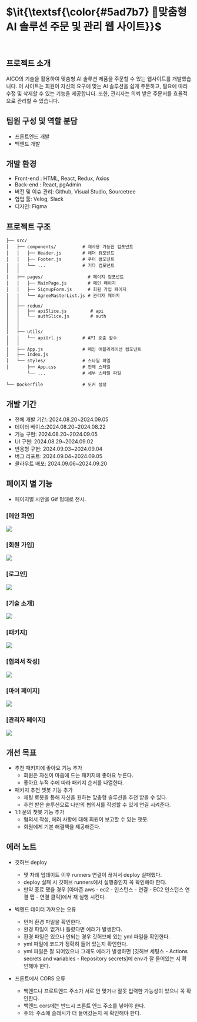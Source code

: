 <p>
  
  # $\it{\textsf{\color{#5ad7b7} 🐬맞춤형 AI 솔루션 주문 및 관리 웹 사이트}}$
</p>

<br>

## 프로젝트 소개
AICO의 기술을 활용하여 맞춤형 AI 솔루션 제품을 주문할 수 있는 웹사이트를 개발했습니다. 이 사이트는 회원이 자신의 요구에 맞는 AI 솔루션을 쉽게 주문하고, 필요에 따라 수정 및 삭제할 수 있는 기능을 제공합니다. 또한, 관리자는 의뢰 받은 주문서를 효율적으로 관리할 수 있습니다.

## 팀원 구성 및 역할 분담
- 프론트엔드 개발
- 백엔드 개발


## 개발 환경
- Front-end : HTML, React, Redux, Axios
- Back-end : React, pgAdmin
- 버전 및 이슈 관리: Github, Visual Studio, Sourcetree
- 협업 툴: Velog, Slack
- 디자인: Figma


## 프로젝트 구조

```
├── src/                     
│   ├── components/          # 재사용 가능한 컴포넌트
│   │   ├── Header.js        # 헤더 컴포넌트
│   │   ├── Footer.js        # 푸터 컴포넌트
│   │   └── ...              # 기타 컴포넌트
│   │
│   ├── pages/                 # 페이지 컴포넌트
│   │   ├── MainPage.js        # 메인 페이지
│   │   ├── SignupForm.js      # 회원 가입 페이지
│   │   └── AgreeMasterList.js # 관리자 페이지
│   │
│   ├── redux/              
│   │   ├── apiSlice.js         # api
│   │   └── authSlice.js        # auth
│   │       
│   │
│   ├── utils/               
│   │   └── apiUrl.js        # API 호출 함수
│   │
│   ├── App.js               # 메인 애플리케이션 컴포넌트
│   ├── index.js      
│   └── styles/              # 스타일 파일
│       ├── App.css          # 전체 스타일
        └── ...              # 세부 스타일 파일

└── Dockerfile               # 도커 설정
```

## 개발 기간
- 전체 개발 기간: 2024.08.20~2024.09.05
- 데이터 베이스:2024.08.20~2024.08.22
- 기능 구현: 2024.08.20~2024.09.05
- UI 구현: 2024.08.29~2024.09.02
- 반응형 구현: 2024.09.03~2024.09.04
- 버그 리포트: 2024.09.04~2024.09.05
- 클라우트 배포: 2024.09.06~2024.09.20

## 페이지 별 기능
- 페이지별 시안을 Gif 헝태로 전시.

### [메인 화면]
<p align="left">
  <img src ="readMe_gif/mainpage.gif" >
</p>

### [회원 가입]
<p align="left">
  <img src ="readMe_gif/signup.gif" >
</p>

### [로그인]
<p align="left">
  <img src ="readMe_gif/login.gif" >
</p>

### [기술 소개]
<p align="left">
  <img src ="readMe_gif/tech.gif" >
</p>

### [패키지]
<p align="left">
  <img src ="readMe_gif/package.gif" >
</p>

### [협의서 작성]
<p align="left">
  <img src ="readMe_gif/agree.gif" >
</p>

### [마이 페이지]
<p align="left">
  <img src ="readMe_gif/my.gif" >
</p>

### [관리자 페이지]
<p align="left">
  <img src ="readMe_gif/master.gif" >
</p>

## 개선 목표

- 추천 패키지에 좋아요 기능 추가
  * 회원은 자신이 마음에 드는 패키지에 좋아요 누른다.
  * 좋아요 누적 수에 따라 패키지 순서를 나열한다.
- 패키지 추천 챗봇 기능 추가
  * 채팅 로봇을 통해 자신을 원하는 맞춤형 솔루션을 추천 받을 수 있다.
  * 추천 받은 솔루션으로 나만의 협의서를 작성할 수 있게 연결 시켜준다.
- 1:1 문의 챗봇 기능 추가
  * 협의서 작성, 에러 사항에 대해 회원이 보고할 수 있는 챗봇.
  * 회원에게 기본 해결책을 제공해준다.

## 에러 노트

- 깃허브 deploy
  * 몇 차례 업데이트 이후 runners 연결이 끊겨서 deploy 실패했다.
  * deploy 실패 시 깃허브 runners에서 실행중인지 꼭 확인해야 한다.
  * 만약 종료 됐을 경우 [아마존 aws - ec2 - 인스턴스 - 연결 - EC2 인스턴스 연결 탭 - 연결 클릭]에서 재 실행 시킨다.
 
- 벡엔드 데이터 가져오는 오류
  * 먼저 환경 파일을 확인한다.
  * 환경 파일이 없거나 틀렸다면 에러가 발생한다.
  * 환경 파일은 있으나 안되는 경우 깃허브에 있는 yml 파일을 확인한다.
  * yml 파일에 코드가 정확히 들어 있는지 확인한다.
  * yml 파일은 잘 되어있으나 그래도 에러가 발생하면 [깃허브 세팅스 - Actions secrets and variables - Repository secrets]에 env가 잘 들어있는 지 확인해야 한다.

- 프론트에서 CORS 오류
  * 백엔드나 프로트엔드 주소가 서로 안 맞거나 잘못 입력한 가능성이 있으니 꼭 확인한다.
  * 백엔드 cors에는 반드시 프론트 엔드 주소를 넣어야 한다.
  * 주의: 주소에 슬래시가 더 들어갔는지 꼭 확인해야 한다.
  
